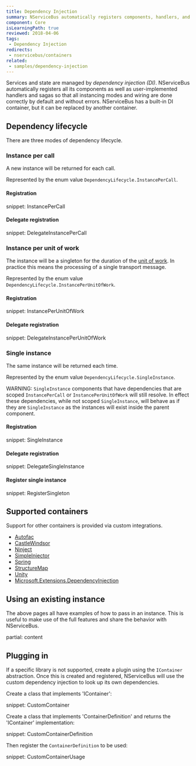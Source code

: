 ```yaml
---
title: Dependency Injection
summary: NServiceBus automatically registers components, handlers, and sagas.
component: Core
isLearningPath: true
reviewed: 2018-04-06
tags:
 - Dependency Injection
redirects:
 - nservicebus/containers
related:
 - samples/dependency-injection
---
```


Services and state are managed by _dependency injection (DI)_. NServiceBus automatically registers all its components as well as user-implemented handlers and sagas so that all instancing modes and wiring are done correctly by default and without errors. NServiceBus has a built-in DI container, but it can be replaced by another container.


## Dependency lifecycle

There are three modes of dependency lifecycle.


### Instance per call

A new instance will be returned for each call.

Represented by the enum value `DependencyLifecycle.InstancePerCall`.


#### Registration

snippet: InstancePerCall


#### Delegate registration

snippet: DelegateInstancePerCall


### Instance per unit of work

The instance will be a singleton for the duration of the [unit of work](/nservicebus/pipeline/unit-of-work.md). In practice this means the processing of a single transport message.

Represented by the enum value `DependencyLifecycle.InstancePerUnitOfWork`.


#### Registration

snippet: InstancePerUnitOfWork


#### Delegate registration

snippet: DelegateInstancePerUnitOfWork


### Single instance

The same instance will be returned each time.

Represented by the enum value `DependencyLifecycle.SingleInstance`.

WARNING: `SingleInstance` components that have dependencies that are scoped `InstancePerCall` or `InstancePerUnitOfWork` will still resolve. In effect these dependencies, while not scoped `SingleInstance`, will behave as if they are `SingleInstance` as the instances will exist inside the parent component.


#### Registration

snippet: SingleInstance


#### Delegate registration

snippet: DelegateSingleInstance


#### Register single instance

snippet: RegisterSingleton


## Supported containers

Support for other containers is provided via custom integrations.

 * [Autofac](autofac.md)
 * [CastleWindsor](castlewindsor.md)
 * [Ninject](ninject.md)
 * [SimpleInjector](simpleinjector.md)
 * [Spring](spring.md)
 * [StructureMap](structuremap.md)
 * [Unity](unity.md)
 * [Microsoft.Extensions.DependencyInjection](msdependencyinjection.md)


## Using an existing instance

The above pages all have examples of how to pass in an instance. This is useful to make use of the full features and share the behavior with NServiceBus.


partial: content


## Plugging in

If a specific library is not supported, create a plugin using the `IContainer` abstraction. Once this is created and registered, NServiceBus will use the custom dependency injection to look up its own dependencies.

Create a class that implements 'IContainer':

snippet: CustomContainer


Create a class that implements 'ContainerDefinition' and returns the 'IContainer' implementation:

snippet: CustomContainerDefinition


Then register the `ContainerDefinition` to be used:

snippet: CustomContainerUsage
